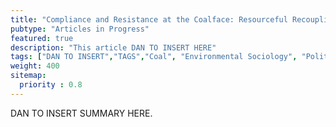 ```yaml
---
title: "Compliance and Resistance at the Coalface: Resourceful Recoupling of Environmental Practice in China"
pubtype: "Articles in Progress"
featured: true
description: "This article DAN TO INSERT HERE"
tags: ["DAN TO INSERT","TAGS","Coal", "Environmental Sociology", "Political Sociology"]
weight: 400
sitemap:
  priority : 0.8
---
```



DAN TO INSERT SUMMARY HERE. 
